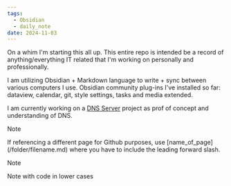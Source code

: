 ```yaml
---
tags:
  - Obsidian
  - daily_note
date: 2024-11-03
---
```

On a whim I'm starting this all up. This entire repo is intended be a record of anything/everything IT related that I'm working on personally and professionally.

I am utilizing Obsidian + Markdown language to write + sync between various computers I use. Obsidian community plug-ins I've installed so far: dataview, calendar, git, style settings, tasks and media extended.

I am currently working on a [DNS Server](/Projects/DNS_Server.md) project as prof of concept and understanding of DNS.

>[!NOTE]
> If referencing a different page for Github purposes, use \[name_of_page](/folder/filename.md) where you have to include the leading forward slash.

>[!note]
>Note with code in lower cases